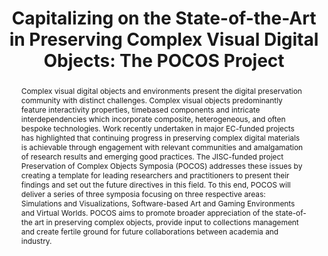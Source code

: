 ---
abstract: 'Complex visual digital objects and environments present the digital preservation
  community with distinct challenges. Complex visual objects predominantly feature
  interactivity properties, timebased components and intricate interdependencies which
  incorporate composite, heterogeneous, and often bespoke technologies. Work recently
  undertaken in major EC-funded projects has highlighted that continuing progress
  in preserving complex digital materials is achievable through engagement with relevant
  communities and amalgamation of research results and emerging good practices. The
  JISC-funded project Preservation of Complex Objects Symposia (POCOS) addresses these
  issues by creating a template for leading researchers and practitioners to present
  their findings and set out the future directives in this field.

  To this end, POCOS will deliver a series of three symposia focusing on three respective
  areas: Simulations and Visualizations, Software-based Art and Gaming Environments
  and Virtual Worlds. POCOS aims to promote broader appreciation of the state-of-the
  art in preserving complex objects, provide input to collections management and create
  fertile ground for future collaborations between academia and industry.'
creators:
- Beacham, Richard
- Konstantelos, Leo
- Billenness, Clive
- Joguin, Vincent
- Baker, Drew
- Anderson, David
- Dobreva, Milena
- Delve, Janet
- Séfi, Sonia
date: null
document_url: https://services.phaidra.univie.ac.at/api/object/o:294276/download
grand_parent: iPRES
institutions: []
keywords:
- singapore
- complex visual objects
- digital preservation
- software art
- simulations and visualizations
- gaming environments
landing_page_url: https://phaidra.univie.ac.at/o:294276
language: eng
layout: publication
license: CC BY-SA 3.0 AT
notes_url: null
parent: iPRES 2011
presentation_url: null
publication_type: paper
size: 475515
source_name: iPRES
title: 'Capitalizing on the State-of-the-Art in Preserving Complex Visual Digital
  Objects: The POCOS Project'
year: 2011
---